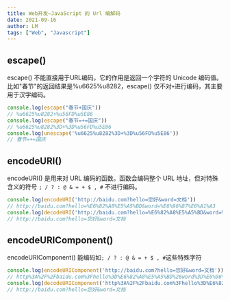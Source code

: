 ```yaml
---
title: Web开发—JavaScript 的 Url 编解码
date: 2021-09-16
author: LM
tags: ["Web", "Javascript"]
---
```


##  escape()

escape() 不能直接用于URL编码，它的作用是返回一个字符的 Unicode 编码值。比如"春节"的返回结果是%u6625%u8282，escape() 仅不对`+`进行编码，其主要用于汉字编码。

```javascript
console.log(escape("春节+国庆"))
// %u6625%u8282+%u56FD%u5E86
console.log(escape("春节=+=国庆"))
// %u6625%u8282%3D+%3D%u56FD%u5E86
console.log(unescape('%u6625%u8282%3D+%3D%u56FD%u5E86'))
// 春节=+=国庆
```

## encodeURI()

encodeURI() 是用来对 URL 编码的函数。函数会编码整个 URL 地址，但对特殊含义的符号 `; / ? : @ & = + $ , #` 不进行编码。

```javascript
console.log(encodeURI('http://baidu.com?hello=您好&word=文档'))
// http://baidu.com?hello=%E6%82%A8%E5%A5%BD&word=%E6%96%87%E6%A1%A3
console.log(decodeURI('http://baidu.com?hello=%E6%82%A8%E5%A5%BD&word=%E6%96%87%E6%A1%A3'))
// http://baidu.com?hello=您好&word=文档
```

## encodeURIComponent()

encodeURIComponent() 能编码如`; / ? : @ & = + $ , #`这些特殊字符

```javascript
console.log(encodeURIComponent('http://baidu.com?hello=您好&word=文档'))
// http%3A%2F%2Fbaidu.com%3Fhello%3D%E6%82%A8%E5%A5%BD%26word%3D%E6%96%87%E6%A1%A3
console.log(decodeURIComponent('http%3A%2F%2Fbaidu.com%3Fhello%3D%E6%82%A8%E5%A5%BD%26word%3D%E6%96%87%E6%A1%A3'))
// http://baidu.com?hello=您好&word=文档
```


